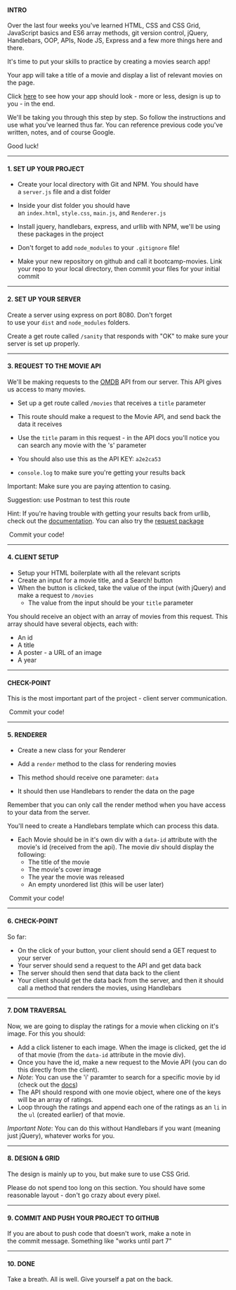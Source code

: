 #### INTRO

Over the last four weeks you've learned HTML, CSS and CSS Grid, JavaScript basics and ES6 array methods, git version control, jQuery, Handlebars, OOP, APIs, Node JS, Express and a few more things here and there.

It's time to put your skills to practice by creating a movies search app!

Your app will take a title of a movie and display a list of relevant movies on the page.

Click [here](https://kernel-files.s3.eu-west-1.amazonaws.com/images/0374078b.png) to see how your app should look - more or less, design is up to you - in the end.

We'll be taking you through this step by step. So follow the instructions and use what you've learned thus far. You can reference previous code you've written, notes, and of course Google.

Good luck!

* * * * *

#### 1\. SET UP YOUR PROJECT

-   Create your local directory with Git and NPM. You should have a `server.js` file and a dist folder

-   Inside your dist folder you should have an `index.html`, `style.css`, `main.js`, and `Renderer.js`

-   Install jquery, handlebars, express, and urllib with NPM, we'll be using these packages in the project
-   Don't forget to add `node_modules` to your `.gitignore` file!
-   Make your new repository on github and call it bootcamp-movies. Link your repo to your local directory, then commit your files for your initial commit

* * * * *

#### 2\. SET UP YOUR SERVER

Create a server using express on port 8080. Don't forget to use your `dist` and `node_modules` folders.

Create a get route called `/sanity` that responds with "OK" to make sure your server is set up properly.

* * * * *

#### 3\. REQUEST TO THE MOVIE API

We'll be making requests to the [OMDB](http://www.omdbapi.com/#usage) API from our server. This API gives us access to many movies.

-   Set up a get route called `/movies` that receives a `title` parameter
-   This route should make a request to the Movie API, and send back the data it receives

-   Use the `title` param in this request - in the API docs you'll notice you can search any movie with the 's' parameter
- You should also use this as the API KEY: `a2e2ca53`

-   `console.log` to make sure you're getting your results back

Important: Make sure you are paying attention to casing.

Suggestion: use Postman to test this route

Hint: If you're having trouble with getting your results back from urllib, check out the [documentation](https://www.npmjs.com/package/urllib).
You can also try the [request package](https://www.npmjs.com/package/request)

 Commit your code!

* * * * *

#### 4\. CLIENT SETUP

-   Setup your HTML boilerplate with all the relevant scripts
-   Create an input for a movie title, and a Search! button
-   When the button is clicked, take the value of the input (with jQuery) and make a request to `/movies`
    -   The value from the input should be your `title` parameter

You should receive an object with an array of movies from this request. This array should have several objects, each with:

-   An id
-   A title
-   A poster - a URL of an image
-   A year

* * * * *

#### CHECK-POINT

This is the most important part of the project - client server communication.

 Commit your code!

* * * * *

#### 5\. RENDERER

-   Create a new class for your Renderer
-   Add a `render` method to the class for rendering movies

-   This method should receive one parameter: `data`
-   It should then use Handlebars to render the data on the page

Remember that you can only call the render method when you have access to your data from the server.

You'll need to create a Handlebars template which can process this data.

-   Each Movie should be in it's own div with a `data-id` attribute with the movie's id (received from the api). The movie div should display the following:
    -   The title of the movie
    -   The movie's cover image
    -   The year the movie was released
    -   An empty unordered list (this will be user later)

 Commit your code!

* * * * *

#### 6\. CHECK-POINT

So far:

-   On the click of your button, your client should send a GET request to your server
-   Your server should send a request to the API and get data back
- The server should then send that data back to the client
-   Your client should get the data back from the server, and then it should call a method that renders the movies, using Handlebars

* * * * *

#### 7\. DOM TRAVERSAL

Now, we are going to display the ratings for a movie when clicking on it's image. For this you should:

- Add a click listener to each image. When the image is clicked, get the id of that movie (from the `data-id` attribute in the movie div).
- Once you have the id, make a new request to the Movie API (you can do this directly from the client).
- *Note*: You can use the 'i' paramter to search for a specific movie by id (check out the [docs](http://www.omdbapi.com/#usage))
- The API should respond with one movie object, where one of the keys will be an array of ratings.
- Loop through the ratings and append each one of the ratings as an `li` in the `ul` (created earlier) of that movie.

*Important Note*: You can do this without Handlebars if you want (meaning just jQuery), whatever works for you.

* * * * *

#### 8\. DESIGN & GRID

The design is mainly up to you, but make sure to use CSS Grid.

Please do not spend too long on this section. You should have some reasonable layout - don't go crazy about every pixel.

* * * * *

#### 9\. COMMIT AND PUSH YOUR PROJECT TO GITHUB

If you are about to push code that doesn't work, make a note in the commit message. Something like "works until part 7"

* * * * *

#### 10\. DONE

Take a breath. All is well. Give yourself a pat on the back.